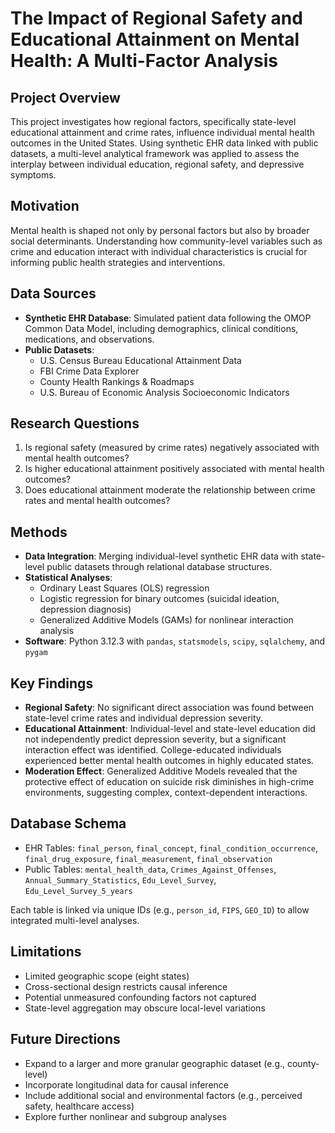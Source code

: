 # The Impact of Regional Safety and Educational Attainment on Mental Health: A Multi-Factor Analysis

## Project Overview

This project investigates how regional factors, specifically state-level educational attainment and crime rates, influence individual mental health outcomes in the United States. Using synthetic EHR data linked with public datasets, a multi-level analytical framework was applied to assess the interplay between individual education, regional safety, and depressive symptoms.

## Motivation

Mental health is shaped not only by personal factors but also by broader social determinants. Understanding how community-level variables such as crime and education interact with individual characteristics is crucial for informing public health strategies and interventions.

## Data Sources

- **Synthetic EHR Database**: Simulated patient data following the OMOP Common Data Model, including demographics, clinical conditions, medications, and observations.
- **Public Datasets**:
  - U.S. Census Bureau Educational Attainment Data
  - FBI Crime Data Explorer
  - County Health Rankings & Roadmaps
  - U.S. Bureau of Economic Analysis Socioeconomic Indicators

## Research Questions

1. Is regional safety (measured by crime rates) negatively associated with mental health outcomes?
2. Is higher educational attainment positively associated with mental health outcomes?
3. Does educational attainment moderate the relationship between crime rates and mental health outcomes?

## Methods

- **Data Integration**: Merging individual-level synthetic EHR data with state-level public datasets through relational database structures.
- **Statistical Analyses**:
  - Ordinary Least Squares (OLS) regression
  - Logistic regression for binary outcomes (suicidal ideation, depression diagnosis)
  - Generalized Additive Models (GAMs) for nonlinear interaction analysis
- **Software**: Python 3.12.3 with `pandas`, `statsmodels`, `scipy`, `sqlalchemy`, and `pygam`

## Key Findings

- **Regional Safety**: No significant direct association was found between state-level crime rates and individual depression severity.
- **Educational Attainment**: Individual-level and state-level education did not independently predict depression severity, but a significant interaction effect was identified. College-educated individuals experienced better mental health outcomes in highly educated states.
- **Moderation Effect**: Generalized Additive Models revealed that the protective effect of education on suicide risk diminishes in high-crime environments, suggesting complex, context-dependent interactions.

## Database Schema

- EHR Tables: `final_person`, `final_concept`, `final_condition_occurrence`, `final_drug_exposure`, `final_measurement`, `final_observation`
- Public Tables: `mental_health_data`, `Crimes_Against_Offenses`, `Annual_Summary_Statistics`, `Edu_Level_Survey`, `Edu_Level_Survey_5_years`

Each table is linked via unique IDs (e.g., `person_id`, `FIPS`, `GEO_ID`) to allow integrated multi-level analyses.

## Limitations

- Limited geographic scope (eight states)
- Cross-sectional design restricts causal inference
- Potential unmeasured confounding factors not captured
- State-level aggregation may obscure local-level variations

## Future Directions

- Expand to a larger and more granular geographic dataset (e.g., county-level)
- Incorporate longitudinal data for causal inference
- Include additional social and environmental factors (e.g., perceived safety, healthcare access)
- Explore further nonlinear and subgroup analyses
